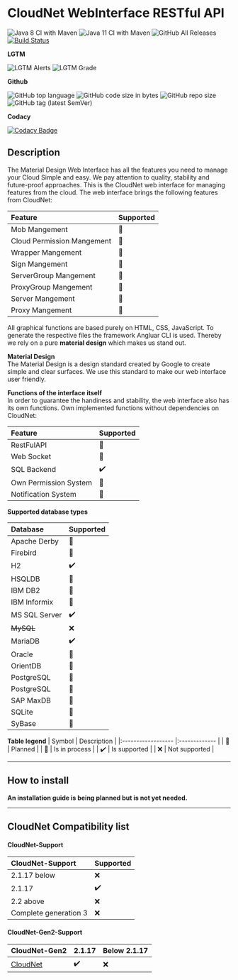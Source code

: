 # CloudNet WebInterface RESTful API

![Java 8 CI with Maven](https://github.com/TheMadfixLab/CloudNet-WebInterface/workflows/Java%208%20CI%20with%20Maven/badge.svg)
![Java 11 CI with Maven](https://github.com/TheMadfixLab/CloudNet-WebInterface/workflows/Java%2011%20CI%20with%20Maven/badge.svg)
![GitHub All Releases](https://img.shields.io/github/downloads/TheMadfixLab/CloudNet-WebInterface/total?color=%23000&logoColor=%23000)
[![Build Status](https://travis-ci.com/TheMadfixLab/CloudNet-WebInterface.svg?branch=master)](https://travis-ci.com/TheMadfixLab/CloudNet-WebInterface)

**LGTM**

![LGTM Alerts](https://img.shields.io/lgtm/alerts/github/TheMadfixLab/CloudNet-WebInterface)
![LGTM Grade](https://img.shields.io/lgtm/grade/java/github/TheMadfixLab/CloudNet-WebInterface)

**Github**

![GitHub top language](https://img.shields.io/github/languages/top/TheMadfixLab/CloudNet-WebInterface)
![GitHub code size in bytes](https://img.shields.io/github/languages/code-size/TheMadfixLab/CloudNet-WebInterface)
![GitHub repo size](https://img.shields.io/github/repo-size/TheMadfixLab/CloudNet-WebInterface)
![GitHub tag (latest SemVer)](https://img.shields.io/github/v/tag/TheMadfixLab/CloudNet-WebInterface?sort=semver)

**Codacy**

[![Codacy Badge](https://app.codacy.com/project/badge/Grade/b86ae50e79d443f8963365596139a3c0)](https://www.codacy.com/gh/TheMadfixLab/CloudNet-WebInterface?utm_source=github.com&amp;utm_medium=referral&amp;utm_content=TheMadfixLab/CloudNet-WebInterface&amp;utm_campaign=Badge_Grade)

## Description
The Material Design Web Interface has all the features you need to manage your Cloud Simple and easy.
We pay attention to quality, stability and future-proof approaches.
This is the CloudNet web interface for managing features from the cloud. The web interface brings the following features from CloudNet:

| Feature                    | Supported |
|:-------------------------- |:--------- |
| Mob Mangement              | :hammer:  |
| Cloud Permission Mangement | :rocket:  |
| Wrapper Mangement          | :rocket:  |
| Sign Mangement             | :rocket:  |
| ServerGroup Mangement      | :rocket:  |
| ProxyGroup Mangement       | :rocket:  |
| Server Mangement           | :rocket:  |
| Proxy Mangement            | :rocket:  |

All graphical functions are based purely on HTML, CSS, JavaScript. To generate the respective files the framework Angluar CLI is used. Thereby we rely on a pure **material design** which makes us stand out.

**Material Design**  
The Material Design is a design standard created by Google to create simple and clear surfaces. We use this standard to make our web interface user friendly.

**Functions of the interface itself**  
In order to guarantee the handiness and stability, the web interface also has its own functions. 
Own implemented functions without dependencies on CloudNet:

| Feature               | Supported          |
|:--------------------- |:------------------ |
| RestFulAPI            | :rocket:           |
| Web Socket            | :rocket:           |
| SQL Backend           | :heavy_check_mark: |
| Own Permission System | :rocket:           |
| Notification System   | :rocket:           |

**Supported database types**

| Database         | Supported          | 
|:---------------- |:------------------ |
| Apache Derby     | :rocket:           |
| Firebird         | :rocket:           |
| H2               | :heavy_check_mark: |
| HSQLDB           | :rocket:           |
| IBM DB2          | :rocket:           |
| IBM Informix     | :rocket:           |
| MS SQL Server    | :heavy_check_mark: |
| ~~MySQL~~        | :x:                |
| MariaDB          | :heavy_check_mark: |
| Oracle           | :rocket:           |
| OrientDB         | :rocket:           |
| PostgreSQL       | :rocket:           |
| PostgreSQL       | :rocket:           |
| SAP MaxDB        | :rocket:           |
| SQLite           | :rocket:           |
| SyBase           | :rocket:           |

**Table legend**
| Symbol             | Description   |
|:------------------ |:------------- |
| :rocket:           | Planned       |
| :hammer:           | Is in process |
| :heavy_check_mark: | Is supported  |
| :x:                | Not supported |

---  
## How to install  
**An installation guide is being planned but is not yet needed.**

---  

## CloudNet Compatibility list 
#### CloudNet-Support

 | CloudNet-Support      | Supported          | 
 |:--------------------- |:------------------ |
 | 2.1.17 below          | :x:                |
 | 2.1.17                | :heavy_check_mark: |
 | 2.2 above             | :x:                |
 | Complete generation 3 | :x:                |
 
#### CloudNet-Gen2-Support
 | CloudNet-Gen2                                           | 2.1.17             | Below 2.1.17 |
 |:------------------------------------------------------- |:------------------ |:------------ |
 | [CloudNet](https://github.com/CloudNetService/CloudNet) | :heavy_check_mark: | :x:          |
